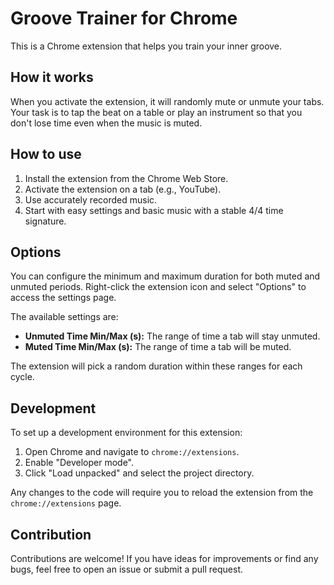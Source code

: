 # Groove Trainer for Chrome

This is a Chrome extension that helps you train your inner groove.

## How it works

When you activate the extension, it will randomly mute or unmute your tabs. Your task is to tap the beat on a table or play an instrument so that you don't lose time even when the music is muted.

## How to use
1. Install the extension from the Chrome Web Store.
2. Activate the extension on a tab (e.g., YouTube).
3. Use accurately recorded music.
4. Start with easy settings and basic music with a stable 4/4 time signature.

## Options

You can configure the minimum and maximum duration for both muted and unmuted periods. Right-click the extension icon and select "Options" to access the settings page.

The available settings are:
- **Unmuted Time Min/Max (s):** The range of time a tab will stay unmuted.
- **Muted Time Min/Max (s):** The range of time a tab will be muted.

The extension will pick a random duration within these ranges for each cycle.

## Development

To set up a development environment for this extension:
1. Open Chrome and navigate to `chrome://extensions`.
2. Enable "Developer mode".
3. Click "Load unpacked" and select the project directory.

Any changes to the code will require you to reload the extension from the `chrome://extensions` page.

## Contribution

Contributions are welcome! If you have ideas for improvements or find any bugs, feel free to open an issue or submit a pull request.
